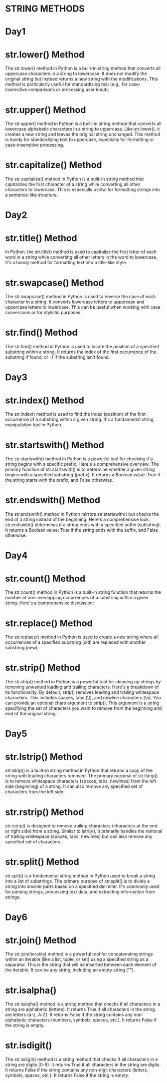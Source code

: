 # STRING METHODS

# Day1
# str.lower() Method
The str.lower() method in Python is a built-in string method that converts all uppercase characters in a string to lowercase. It does not modify the original string but instead returns a new string with the modifications. This method is particularly useful for standardizing text (e.g., for case-insensitive comparisons or processing user input).

# str.upper() Method
The str.upper() method in Python is a built-in string method that converts all lowercase alphabetic characters in a string to uppercase. Like str.lower(), it creates a new string and leaves the original string unchanged. This method is handy for standardizing text to uppercase, especially for formatting or case-insensitive processing.

# str.capitalize() Method
The str.capitalize() method in Python is a built-in string method that capitalizes the first character of a string while converting all other characters to lowercase. This is especially useful for formatting strings into a sentence-like structure.

# Day2
# str.title() Method
In Python, the str.title() method is used to capitalize the first letter of each word in a string while converting all other letters in the word to lowercase. It's a handy method for formatting text into a title-like style.

# str.swapcase() Method
The str.swapcase() method in Python is used to reverse the case of each character in a string. It converts lowercase letters to uppercase and uppercase letters to lowercase. This can be useful when working with case conversions or for stylistic purposes.

# str.find() Method
The str.find() method in Python is used to locate the position of a specified substring within a string. It returns the index of the first occurrence of the substring if found, or -1 if the substring isn't found.

# Day3
# str.index() Method
The str.index() method is used to find the index (position) of the first occurrence of a substring within a given string. It's a fundamental string manipulation tool in Python.

# str.startswith() Method
The str.startswith() method in Python is a powerful tool for checking if a string begins with a specific prefix. Here's a comprehensive overview:
The primary function of str.startswith() is to determine whether a given string begins with a specified substring (prefix).
It returns a Boolean value: True if the string starts with the prefix, and False otherwise.

# str.endswith() Method
The str.endswith() method in Python mirrors str.startswith() but checks the end of a string instead of the beginning. Here's a comprehensive look:
str.endswith() determines if a string ends with a specified suffix (substring).
It returns a Boolean value: True if the string ends with the suffix, and False otherwise.

# Day4
# str.count() Method
The str.count() method in Python is a built-in string function that returns the number of non-overlapping occurrences of a substring within a given string. Here's a comprehensive discussion:

# str.replace() Method
The str.replace() method in Python is used to create a new string where all occurrences of a specified substring (old) are replaced with another substring (new).

# str.strip() Method
The str.strip() method in Python is a powerful tool for cleaning up strings by removing unwanted leading and trailing characters. Here's a breakdown of its functionality:
By default, strip() removes leading and trailing whitespace characters. This includes spaces, tabs (\t), and newline characters (\n).
You can provide an optional chars argument to strip(). This argument is a string specifying the set of characters you want to remove from the beginning and end of the original string.

# Day5
# str.lstrip() Method
str.lstrip() is a built-in string method in Python that returns a copy of the string with leading characters removed.
The primary purpose of str.lstrip() is to remove whitespace characters (spaces, tabs, newlines) from the left side (beginning) of a string.
It can also remove any specified set of characters from the left side.

# str.rstrip() Method
str.rstrip() is designed to remove trailing characters (characters at the end or right side) from a string.
Similar to lstrip(), it primarily handles the removal of trailing whitespace (spaces, tabs, newlines) but can also remove any specified set of characters.

# str.split() Method
str.split() is a fundamental string method in Python used to break a string into a list of substrings.
The primary purpose of str.split() is to divide a string into smaller parts based on a specified delimiter.
It's commonly used for parsing strings, processing text data, and extracting information from strings.

# Day6 
# str.join() Method
The str.join(iterable) method is a powerful tool for concatenating strings within an iterable (like a list, tuple, or set) using a specified string as a separator.
This is the string that will be inserted between each element of the iterable.
It can be any string, including an empty string ("").

# str.isalpha()
The str.isalpha() method is a string method that checks if all characters in a string are alphabetic (letters).
It returns True if all characters in the string are letters (a-z, A-Z).
It returns False if the string contains any non-alphabetic characters (numbers, symbols, spaces, etc.).
It returns False if the string is empty.

# str.isdigit()
The str.isdigit() method is a string method that checks if all characters in a string are digits (0-9).
It returns True if all characters in the string are digits.
It returns False if the string contains any non-digit characters (letters, symbols, spaces, etc.).
It returns False if the string is empty.